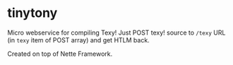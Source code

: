tinytony
========

Micro webservice for compiling Texy! Just POST texy! source to `/texy` URL (in `texy` item of POST array) and get HTLM back.

Created on top of Nette Framework.
